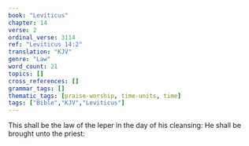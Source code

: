 ```yaml
---
book: "Leviticus"
chapter: 14
verse: 2
ordinal_verse: 3114
ref: "Leviticus 14:2"
translation: "KJV"
genre: "Law"
word_count: 21
topics: []
cross_references: []
grammar_tags: []
thematic_tags: [praise-worship, time-units, time]
tags: ["Bible","KJV","Leviticus"]
---
```

This shall be the law of the leper in the day of his cleansing: He shall be brought unto the priest:
